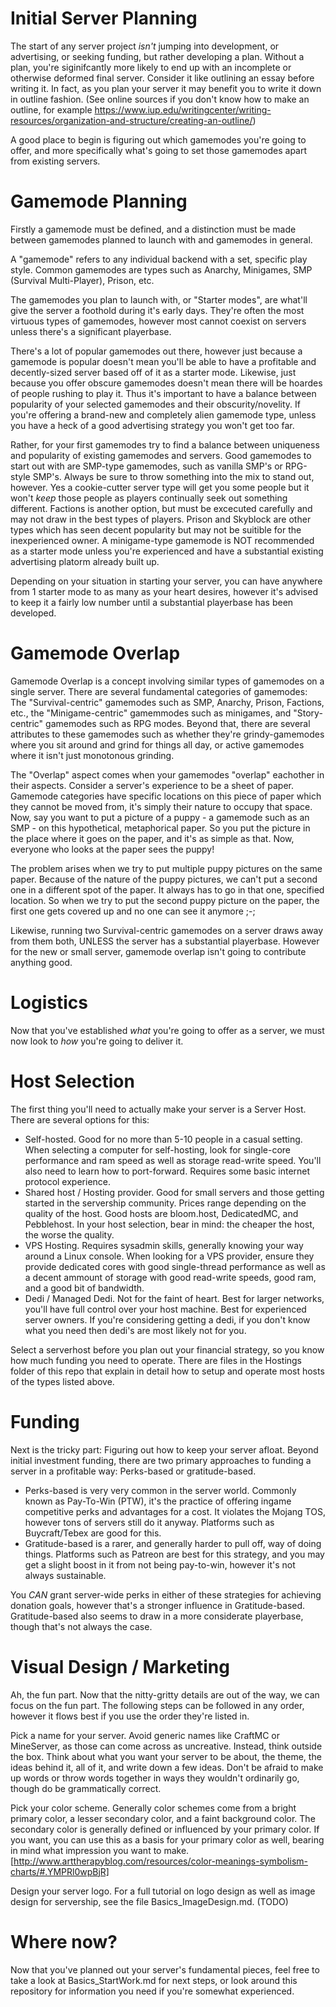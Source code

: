 # Initial Server Planning

The start of any server project *isn't* jumping into development, or advertising, or seeking funding, but rather developing a plan. Without a plan, you're siginifcantly more likely to end up with an incomplete or otherwise deformed final server. Consider it like outlining an essay before writing it. In fact, as you plan your server it may benefit you to write it down in outline fashion. (See online sources if you don't know how to make an outline, for example https://www.iup.edu/writingcenter/writing-resources/organization-and-structure/creating-an-outline/) 

A good place to begin is figuring out which gamemodes you're going to offer, and more specifically what's going to set those gamemodes apart from existing servers. 

# Gamemode Planning

Firstly a gamemode must be defined, and a distinction must be made between gamemodes planned to launch with and gamemodes in general. 

A "gamemode" refers to any individual backend with a set, specific play style. Common gamemodes are types such as Anarchy, Minigames, SMP (Survival Multi-Player), Prison, etc. 

The gamemodes you plan to launch with, or "Starter modes", are what'll give the server a foothold during it's early days. They're often the most virtuous types of gamemodes, however most cannot coexist on servers unless there's a significant playerbase.

There's a lot of popular gamemodes out there, however just because a gamemode is popular doesn't mean you'll be able to have a profitable and decently-sized server based off of it as a starter mode. Likewise, just because you offer obscure gamemodes doesn't mean there will be hoardes of people rushing to play it. Thus it's important to have a balance between popularity of your selected gamemodes and their obscurity/novelity. If you're offering a brand-new and completely alien gamemode type, unless you have a heck of a good advertising strategy you won't get too far. 

Rather, for your first gamemodes try to find a balance between uniqueness and popularity of existing gamemodes and servers. Good gamemodes to start out with are SMP-type gamemodes, such as vanilla SMP's or RPG-style SMP's. Always be sure to throw something into the mix to stand out, however. Yes a cookie-cutter server type will get you some people but it won't *keep* those people as players continually seek out something different. Factions is another option, but must be excecuted carefully and may not draw in the best types of players. Prison and Skyblock are other types which has seen decent popularity but may not be suitible for the inexperienced owner. A minigame-type gamemode is NOT recommended as a starter mode unless you're experienced and have a substantial existing advertising platorm already built up.

Depending on your situation in starting your server, you can have anywhere from 1 starter mode to as many as your heart desires, however it's advised to keep it a fairly low number until a substantial playerbase has been developed.

# Gamemode Overlap

Gamemode Overlap is a concept involving similar types of gamemodes on a single server. There are several fundamental categories of gamemodes: The "Survival-centric" gamemodes such as SMP, Anarchy, Prison, Factions, etc., the "Minigame-centric" gamemmodes such as minigames, and "Story-centric" gamemodes such as RPG modes. Beyond that, there are several attributes to these gamemodes such as whether they're grindy-gamemodes where you sit around and grind for things all day, or active gamemodes where it isn't just monotonous grinding. 

The "Overlap" aspect comes when your gamemodes "overlap" eachother in their aspects. Consider a server's experience to be a sheet of paper. Gamemode categories have specific locations on this piece of paper which they cannot be moved from, it's simply their nature to occupy that space. Now, say you want to put a picture of a puppy - a gamemode such as an SMP - on this hypothetical, metaphorical paper. So you put the picture in the place where it goes on the paper, and it's as simple as that. Now, everyone who looks at the paper sees the puppy!

The problem arises when we try to put multiple puppy pictures on the same paper. Because of the nature of the puppy pictures, we can't put a second one in a different spot of the paper. It always has to go in that one, specified location. So when we try to put the second puppy picture on the paper, the first one gets covered up and no one can see it anymore ;-;

Likewise, running two Survival-centric gamemodes on a server draws away from them both, UNLESS the server has a substantial playerbase. However for the new or small server, gamemode overlap isn't going to contribute anything good.

# Logistics

Now that you've established *what* you're going to offer as a server, we must now look to *how* you're going to deliver it.

# Host Selection

The first thing you'll need to actually make your server is a Server Host. There are several options for this:

- Self-hosted. Good for no more than 5-10 people in a casual setting. When selecting a computer for self-hosting, look for single-core performance and ram speed as well as storage read-write speed. You'll also need to learn how to port-forward. Requires some basic internet protocol experience.
- Shared host / Hosting provider. Good for small servers and those getting started in the servership community. Prices range depending on the quality of the host. Good hosts are bloom.host, DedicatedMC, and Pebblehost. In your host selection, bear in mind: the cheaper the host, the worse the quality.
- VPS Hosting. Requires sysadmin skills, generally knowing your way around a Linux console. When looking for a VPS provider, ensure they provide dedicated cores with good single-thread performance as well as a decent ammount of storage with good read-write speeds, good ram, and a good bit of bandwidth.
- Dedi / Managed Dedi. Not for the faint of heart. Best for larger networks, you'll have full control over your host machine. Best for experienced server owners. If you're considering getting a dedi, if you don't know what you need then dedi's are most likely not for you.

Select a serverhost before you plan out your financial strategy, so you know how much funding you need to operate. There are files in the Hostings folder of this repo that explain in detail how to setup and operate most hosts of the types listed above.

# Funding

Next is the tricky part: Figuring out how to keep your server afloat. Beyond initial investment funding, there are two primary approaches to funding a server in a profitable way: Perks-based or gratitude-based.

- Perks-based is very very common in the server world. Commonly known as Pay-To-Win (PTW), it's the practice of offering ingame competitive perks and advantages for a cost. It violates the Mojang TOS, however tons of servers still do it anyway. Platforms such as Buycraft/Tebex are good for this.
- Gratitude-based is a rarer, and generally harder to pull off, way of doing things. Platforms such as Patreon are best for this strategy, and you may get a slight boost in it from not being pay-to-win, however it's not always sustainable. 

You *CAN* grant server-wide perks in either of these strategies for achieving donation goals, however that's a stronger influence in Gratitude-based. Gratitude-based also seems to draw in a more considerate playerbase, though that's not always the case.

# Visual Design / Marketing

Ah, the fun part. Now that the nitty-gritty details are out of the way, we can focus on the fun part. The following steps can be followed in any order, however it flows best if you use the order they're listed in.

Pick a name for your server. Avoid generic names like CraftMC or MineServer, as those can come across as uncreative. Instead, think outside the box. Think about what you want your server to be about, the theme, the ideas behind it, all of it, and write down a few ideas. Don't be afraid to make up words or throw words together in ways they wouldn't ordinarily go, though do be grammatically correct.

Pick your color scheme. Generally color schemes come from a bright primary color, a lesser secondary color, and a faint background color. The secondary color is generally defined or influenced by your primary color. If you want, you can use this as a basis for your primary color as well, bearing in mind what impression you want to make. [http://www.arttherapyblog.com/resources/color-meanings-symbolism-charts/#.YMPRl0wpBjR]

Design your server logo. For a full tutorial on logo design as well as image design for servership, see the file Basics_ImageDesign.md. (TODO)

# Where now?

Now that you've planned out your server's fundamental pieces, feel free to take a look at Basics_StartWork.md for next steps, or look around this repository for information you need if you're somewhat experienced.